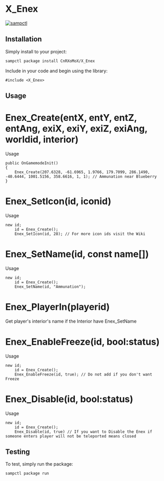 # X_Enex

[![sampctl](https://img.shields.io/badge/sampctl-X_Enex-2f2f2f.svg?style=for-the-badge)](https://github.com/CnRXoMoX/X_Enex)

<!--
Short description of your library, why it's useful, some examples, pictures or
videos. Link to your forum release thread too.

Remember: You can use "forumfmt" to convert this readme to forum BBCode!

What the sections below should be used for:

`## Installation`: Leave this section un-edited unless you have some specific
additional installation procedure.

`## Testing`: Whether your library is tested with a simple `main()` and `print`,
unit-tested, or demonstrated via prompting the player to connect, you should
include some basic information for users to try out your code in some way.

And finally, maintaining your version number`:

* Follow [Semantic Versioning](https://semver.org/)
* When you release a new version, update `VERSION` and `git tag` it
* Versioning is important for sampctl to use the version control features

Happy Pawning!
-->

## Installation

Simply install to your project:

```bash
sampctl package install CnRXoMoX/X_Enex
```

Include in your code and begin using the library:

```pawn
#include <X_Enex>
```

## Usage

<!--
Write your code documentation or examples here. If your library is documented in
the source code, direct users there. If not, list your API and describe it well
in this section. If your library is passive and has no API, simply omit this
section.
-->
# Enex_Create(entX, entY, entZ, entAng, exiX, exiY, exiZ, exiAng, worldid, interior)

Usage
```pawn
public OnGamemodeInit()
{
    Enex_Create(207.6328, -61.6965, 1.9766, 179.7099, 286.1490, -40.6444, 1001.5156, 358.6616, 1, 1); // Ammunation near Blueberry
}
```

# Enex_SetIcon(id, iconid)

Usage
```pawn
new id;
    id = Enex_Create();
    Enex_SetIcon(id, 28); // For more icon ids visit the Wiki
```

# Enex_SetName(id, const name[])

Usage
```pawn
new id;
    id = Enex_Create();
    Enex_SetName(id, "Ammunation");
```

# Enex_PlayerIn(playerid)

Get player's interior's name if the Interior have Enex_SetName

# Enex_EnableFreeze(id, bool:status)

Usage
```pawn
new id;
    id = Enex_Create();
    Enex_EnableFreeze(id, true); // Do not add if you don't want Freeze
```

# Enex_Disable(id, bool:status)

Usage
```pawn
new id;
    id = Enex_Create();
    Enex_Disable(id, true) // If you want to Disable the Enex if someone enters player will not be teleported means closed
```

## Testing

<!--
Depending on whether your package is tested via in-game "demo tests" or
y_testing unit-tests, you should indicate to readers what to expect below here.
-->

To test, simply run the package:

```bash
sampctl package run
```
